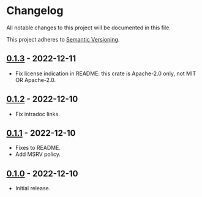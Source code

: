 # Changelog

All notable changes to this project will be documented in this file.

This project adheres to [Semantic Versioning](https://semver.org).

## [0.1.3] - 2022-12-11

- Fix license indication in README: this crate is Apache-2.0 only, not MIT OR Apache-2.0.

## [0.1.2] - 2022-12-10

- Fix intradoc links.

## [0.1.1] - 2022-12-10

- Fixes to README.
- Add MSRV policy.

## [0.1.0] - 2022-12-10

- Initial release.

[0.1.3]: https://github.com/sunshowers-code/buf-list/releases/tag/0.1.3
[0.1.2]: https://github.com/sunshowers-code/buf-list/releases/tag/0.1.2
[0.1.1]: https://github.com/sunshowers-code/buf-list/releases/tag/0.1.1
[0.1.0]: https://github.com/sunshowers-code/buf-list/releases/tag/0.1.0
